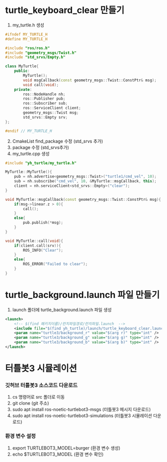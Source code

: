 # turtle_keyboard_clear 만들기
1. my_turtle.h 생성
```cpp
#ifndef MY_TURTLE_H
#define MY_TURTLE_H

#include "ros/ros.h"
#include "geometry_msgs/Twist.h"
#include "std_srvs/Empty.h"

class MyTurtle{
    public:
        MyTurtle();
        void msgCallback(const geometry_msgs::Twist::ConstPtr& msg);
        void call(void);
    private:
        ros::NodeHandle nh;
        ros::Publisher pub;
        ros::Subscriber sub;
        ros::ServiceClient client;
        geometry_msgs::Twist msg;
        std_srvs::Empty srv;
};

#endif // MY_TURTLE_H
```
2. CmakeList find_package 수정 (std_srvs 추가)
3. package 수정 (<depend>std_srvs</depend>추가)
4. my_turtle.cpp 생성
```cpp
#include "yh_turtle/my_turtle.h"

MyTurtle::MyTurtle(){
    pub = nh.advertise<geometry_msgs::Twist>("turtle1/cmd_vel", 10); 
    sub = nh.subscribe("cmd_vel", 10, &MyTurtle::msgCallback, this);
    client = nh.serviceClient<std_srvs::Empty>("clear");
}

void MyTurtle::msgCallback(const geometry_msgs::Twist::ConstPtr& msg){
    if(msg->linear.z > 0){
        call();
    }
    else{
        pub.publish(*msg);
    }
}

void MyTurtle::call(void){
    if(client.call(srv)){
        ROS_INFO("Clear");
    }
    else{
        ROS_ERROR("Failed to clear");
    }
}
```
# turtle_background.launch 파일 만들기
1. launch 폴더에 turtle_background.launch 파일 생성
```xml
<launch>
    <!-- $(find 패키지이름)/런치파일경로/런치파일.launch  -->
    <include file="$(find yh_turtle)/launch/turtle_keyboard_clear.launch" />
    <param name="turtle3/background_r" value="$(arg r)" type="int" />    
    <param name="turtle3/background_g" value="$(arg g)" type="int" />    
    <param name="turtle3/background_b" value="$(arg b)" type="int" />    
</launch>
```
# 터틀봇3 시뮬레이션
### 깃허브 터틀봇3 소스코드 다운로드
1. cs 명령어로 src 폴더로 이동
2. git clone (git 주소)
3. sudo apt install ros-noetic-turtlebot3-msgs (터틀봇3 메시지 다운로드)
4. sudo apt install ros-noetic-turtlebot3-simulations (터틀봇3 시뮬레이션 다운로드)
### 환경 변수 설정
1. export TURTLEBOT3_MODEL=burger (환경 변수 생성)
2. echo $TURTLEBOT3_MODEL (환경 변수 확인)
